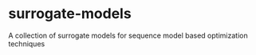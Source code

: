 # surrogate-models
A collection of surrogate models for sequence model based optimization techniques
